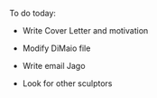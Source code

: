 To do today:
- Write Cover Letter and motivation
- Modify DiMaio file


- Write email Jago
- Look for other sculptors